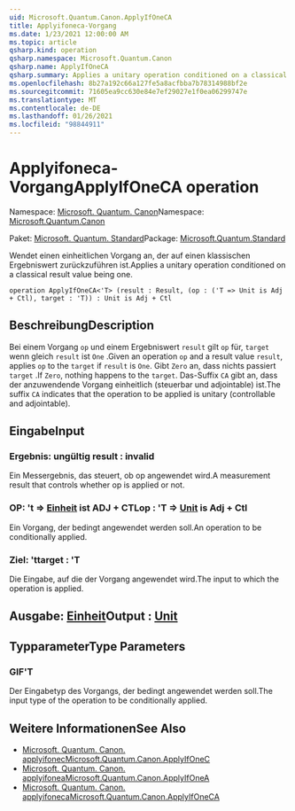 ```yaml
---
uid: Microsoft.Quantum.Canon.ApplyIfOneCA
title: Applyifoneca-Vorgang
ms.date: 1/23/2021 12:00:00 AM
ms.topic: article
qsharp.kind: operation
qsharp.namespace: Microsoft.Quantum.Canon
qsharp.name: ApplyIfOneCA
qsharp.summary: Applies a unitary operation conditioned on a classical result value being one.
ms.openlocfilehash: 8b27a192c66a127fe5a8acfbba7b78314988bf2e
ms.sourcegitcommit: 71605ea9cc630e84e7ef29027e1f0ea06299747e
ms.translationtype: MT
ms.contentlocale: de-DE
ms.lasthandoff: 01/26/2021
ms.locfileid: "98844911"
---
```

# <a name="applyifoneca-operation"></a><span data-ttu-id="8712e-102">Applyifoneca-Vorgang</span><span class="sxs-lookup"><span data-stu-id="8712e-102">ApplyIfOneCA operation</span></span>

<span data-ttu-id="8712e-103">Namespace: [Microsoft. Quantum. Canon](xref:Microsoft.Quantum.Canon)</span><span class="sxs-lookup"><span data-stu-id="8712e-103">Namespace: [Microsoft.Quantum.Canon](xref:Microsoft.Quantum.Canon)</span></span>

<span data-ttu-id="8712e-104">Paket: [Microsoft. Quantum. Standard](https://nuget.org/packages/Microsoft.Quantum.Standard)</span><span class="sxs-lookup"><span data-stu-id="8712e-104">Package: [Microsoft.Quantum.Standard](https://nuget.org/packages/Microsoft.Quantum.Standard)</span></span>


<span data-ttu-id="8712e-105">Wendet einen einheitlichen Vorgang an, der auf einen klassischen Ergebniswert zurückzuführen ist.</span><span class="sxs-lookup"><span data-stu-id="8712e-105">Applies a unitary operation conditioned on a classical result value being one.</span></span>

```qsharp
operation ApplyIfOneCA<'T> (result : Result, (op : ('T => Unit is Adj + Ctl), target : 'T)) : Unit is Adj + Ctl
```


## <a name="description"></a><span data-ttu-id="8712e-106">Beschreibung</span><span class="sxs-lookup"><span data-stu-id="8712e-106">Description</span></span>

<span data-ttu-id="8712e-107">Bei einem Vorgang `op` und einem Ergebniswert `result` gilt `op` für, `target` wenn gleich `result` ist `One` .</span><span class="sxs-lookup"><span data-stu-id="8712e-107">Given an operation `op` and a result value `result`, applies `op` to the `target` if `result` is `One`.</span></span> <span data-ttu-id="8712e-108">Gibt `Zero` an, dass nichts passiert `target` .</span><span class="sxs-lookup"><span data-stu-id="8712e-108">If `Zero`, nothing happens to the `target`.</span></span>
<span data-ttu-id="8712e-109">Das-Suffix `CA` gibt an, dass der anzuwendende Vorgang einheitlich (steuerbar und adjointable) ist.</span><span class="sxs-lookup"><span data-stu-id="8712e-109">The suffix `CA` indicates that the operation to be applied is unitary (controllable and adjointable).</span></span>

## <a name="input"></a><span data-ttu-id="8712e-110">Eingabe</span><span class="sxs-lookup"><span data-stu-id="8712e-110">Input</span></span>

### <a name="result--__invalidresult__"></a><span data-ttu-id="8712e-111">Ergebnis: __ungültig <Result>__</span><span class="sxs-lookup"><span data-stu-id="8712e-111">result : __invalid<Result>__</span></span>

<span data-ttu-id="8712e-112">Ein Messergebnis, das steuert, ob op angewendet wird.</span><span class="sxs-lookup"><span data-stu-id="8712e-112">A measurement result that controls whether op is applied or not.</span></span>


### <a name="op--t--unit--is-adj--ctl"></a><span data-ttu-id="8712e-113">OP: 't => [Einheit](xref:microsoft.quantum.lang-ref.unit)  ist ADJ + CTL</span><span class="sxs-lookup"><span data-stu-id="8712e-113">op : 'T => [Unit](xref:microsoft.quantum.lang-ref.unit)  is Adj + Ctl</span></span>

<span data-ttu-id="8712e-114">Ein Vorgang, der bedingt angewendet werden soll.</span><span class="sxs-lookup"><span data-stu-id="8712e-114">An operation to be conditionally applied.</span></span>


### <a name="target--t"></a><span data-ttu-id="8712e-115">Ziel: 't</span><span class="sxs-lookup"><span data-stu-id="8712e-115">target : 'T</span></span>

<span data-ttu-id="8712e-116">Die Eingabe, auf die der Vorgang angewendet wird.</span><span class="sxs-lookup"><span data-stu-id="8712e-116">The input to which the operation is applied.</span></span>



## <a name="output--unit"></a><span data-ttu-id="8712e-117">Ausgabe: [Einheit](xref:microsoft.quantum.lang-ref.unit)</span><span class="sxs-lookup"><span data-stu-id="8712e-117">Output : [Unit](xref:microsoft.quantum.lang-ref.unit)</span></span>



## <a name="type-parameters"></a><span data-ttu-id="8712e-118">Typparameter</span><span class="sxs-lookup"><span data-stu-id="8712e-118">Type Parameters</span></span>

### <a name="t"></a><span data-ttu-id="8712e-119">GIF</span><span class="sxs-lookup"><span data-stu-id="8712e-119">'T</span></span>

<span data-ttu-id="8712e-120">Der Eingabetyp des Vorgangs, der bedingt angewendet werden soll.</span><span class="sxs-lookup"><span data-stu-id="8712e-120">The input type of the operation to be conditionally applied.</span></span>

## <a name="see-also"></a><span data-ttu-id="8712e-121">Weitere Informationen</span><span class="sxs-lookup"><span data-stu-id="8712e-121">See Also</span></span>

- [<span data-ttu-id="8712e-122">Microsoft. Quantum. Canon. applyifonec</span><span class="sxs-lookup"><span data-stu-id="8712e-122">Microsoft.Quantum.Canon.ApplyIfOneC</span></span>](xref:Microsoft.Quantum.Canon.ApplyIfOneC)
- [<span data-ttu-id="8712e-123">Microsoft. Quantum. Canon. applyifonea</span><span class="sxs-lookup"><span data-stu-id="8712e-123">Microsoft.Quantum.Canon.ApplyIfOneA</span></span>](xref:Microsoft.Quantum.Canon.ApplyIfOneA)
- [<span data-ttu-id="8712e-124">Microsoft. Quantum. Canon. applyifoneca</span><span class="sxs-lookup"><span data-stu-id="8712e-124">Microsoft.Quantum.Canon.ApplyIfOneCA</span></span>](xref:Microsoft.Quantum.Canon.ApplyIfOneCA)